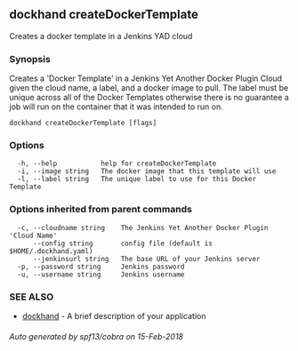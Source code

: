 ## dockhand createDockerTemplate

Creates a docker template in a Jenkins YAD cloud

### Synopsis


Creates a 'Docker Template' in a Jenkins Yet Another Docker Plugin Cloud given 
	the cloud name, a label, and a docker image to pull. The label must be unique across
	all of the Docker Templates otherwise there is no guarantee a job will run on the 
	container that it was intended to run on.

```
dockhand createDockerTemplate [flags]
```

### Options

```
  -h, --help           help for createDockerTemplate
  -i, --image string   The docker image that this template will use
  -l, --label string   The unique label to use for this Docker Template
```

### Options inherited from parent commands

```
  -c, --cloudname string    The Jenkins Yet Another Docker Plugin 'Cloud Name'
      --config string       config file (default is $HOME/.dockhand.yaml)
      --jenkinsurl string   The base URL of your Jenkins server
  -p, --password string     Jenkins password
  -u, --username string     Jenkins username
```

### SEE ALSO
* [dockhand](dockhand.md)	 - A brief description of your application

###### Auto generated by spf13/cobra on 15-Feb-2018
